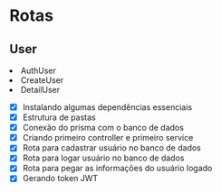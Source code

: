 # Rotas

## User
<li>AuthUser</li>
<li>CreateUser</li>
<li>DetailUser</li>

- [x] Instalando algumas dependências essenciais
- [x] Estrutura de pastas 
- [x] Conexão do prisma com o banco de dados
- [x] Criando primeiro controller e primeiro service
- [x] Rota para cadastrar usuário no banco de dados
- [x] Rota para logar usuário no banco de dados
- [x] Rota para pegar as informações do usuário logado
- [x] Gerando token JWT